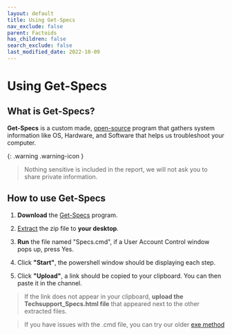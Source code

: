 ```yaml
---
layout: default
title: Using Get-Specs
nav_exclude: false
parent: Factoids
has_children: false
search_exclude: false
last_modified_date: 2022-10-09
---
```


# Using Get-Specs

## What is Get-Specs?

**Get-Specs** is a custom made, [open-source](https://github.com/r-Techsupport/Get-Specs) program that gathers system information like OS, Hardware, and Software that helps us troubleshoot your computer.

{: .warning .warning-icon }
> Nothing sensitive is included in the report, we will not ask you to share private information.

## How to use Get-Specs

1. **Download** the [Get-Specs](https://github.com/r-Techsupport/Get-Specs/releases/latest/download/Get-Specs.zip) program.

2. [Extract](/docs/learning/Computing-101#unzipingextracting-a-folder) the zip file to **your desktop**.

3. **Run** the file named "Specs.cmd", if a User Account Control window pops up, press Yes.

4. Click **"Start"**, the powershell window should be displaying each step.

5. Click **"Upload"**, a link should be copied to your clipboard. You can then paste it in the channel.

> If the link does not appear in your clipboard, **upload the Techsupport_Specs.html file** that appeared next to the other extracted files.

> If you have issues with the .cmd file, you can try our older [exe method](https://github.com/r-Techsupport/Get-Specs/releases/download/v1.8.0/Get-Specs.zip)
